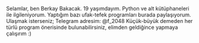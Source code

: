 Selamlar, ben Berkay Bakacak. 19 yaşımdayım. Python ve alt kütüphaneleri ile ilgileniyorum. Yaptığım bazı ufak-tefek programları burada paylaşıyorum. Ulaşmak isterseniz; Telegram adresim: @f_2048 Küçük-büyük demeden her türlü program önerisinde bulunabilirsiniz, elimden geldiğince yapmaya çalışırım :)
